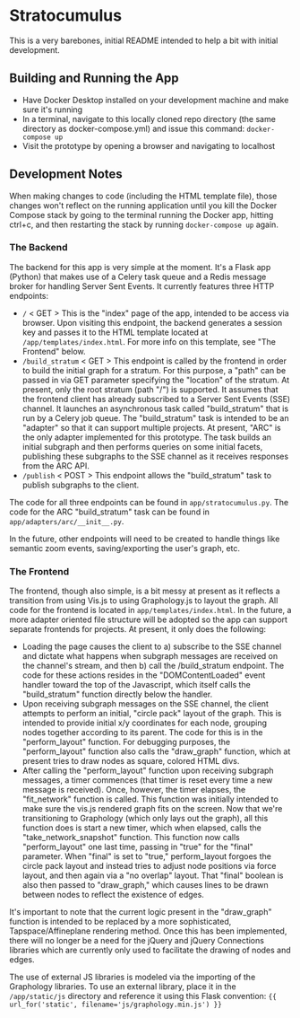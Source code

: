 # Stratocumulus

This is a very barebones, initial README intended to help a bit with initial development.

## Building and Running the App

* Have Docker Desktop installed on your development machine and make sure it's running
* In a terminal, navigate to this locally cloned repo directory (the same directory as docker-compose.yml) and issue this command: `docker-compose up`
* Visit the prototype by opening a browser and navigating to localhost

## Development Notes

When making changes to code (including the HTML template file), those changes won't reflect on the running application until you kill the Docker Compose stack by going to the terminal running the Docker app, hitting ctrl+c, and then restarting the stack by running `docker-compose up` again.

### The Backend

The backend for this app is very simple at the moment. It's a Flask app (Python) that makes use of a Celery task queue and a Redis message broker for handling Server Sent Events. It currently features three HTTP endpoints:

* `/` < GET > This is the "index" page of the app, intended to be access via browser. Upon visiting this endpoint, the backend generates a session key and passes it to the HTML template located at `/app/templates/index.html`. For more info on this template, see "The Frontend" below.
* `/build_stratum` < GET > This endpoint is called by the frontend in order to build the initial graph for a stratum. For this purpose, a "path" can be passed in via GET parameter specifying the "location" of the stratum. At present, only the root stratum (path "/") is supported. It assumes that the frontend client has already subscribed to a Server Sent Events (SSE) channel. It launches an asynchronous task called "build_stratum" that is run by a Celery job queue. The "build_stratum" task is intended to be an "adapter" so that it can support multiple projects. At present, "ARC" is the only adapter implemented for this prototype. The task builds an initial subgraph and then performs queries on some initial facets, publishing these subgraphs to the SSE channel as it receives responses from the ARC API.
* `/publish` < POST > This endpoint allows the "build_stratum" task to publish subgraphs to the client.

The code for all three endpoints can be found in `app/stratocumulus.py`. The code for the ARC "build_stratum" task can be found in `app/adapters/arc/__init__.py`.

In the future, other endpoints will need to be created to handle things like semantic zoom events, saving/exporting the user's graph, etc.

### The Frontend

The frontend, though also simple, is a bit messy at present as it reflects a transition from using Vis.js to using Graphology.js to layout the graph. All code for the frontend is located in `app/templates/index.html`. In the future, a more adapter oriented file structure will be adopted so the app can support separate frontends for projects. At present, it only does the following:

* Loading the page causes the client to a) subscribe to the SSE channel and dictate what happens when subgraph messages are received on the channel's stream, and then b) call the /build_stratum endpoint. The code for these actions resides in the "DOMContentLoaded" event handler toward the top of the Javascript, which itself calls the "build_stratum" function directly below the handler.
* Upon receiving subgraph messages on the SSE channel, the client attempts to perform an initial, "circle pack" layout of the graph. This is intended to provide initial x/y coordinates for each node, grouping nodes together according to its parent. The code for this is in the "perform_layout" function. For debugging purposes, the "perform_layout" function also calls the "draw_graph" function, which at present tries to draw nodes as square, colored HTML divs.
* After calling the "perform_layout" function upon receiving subgraph messages, a timer commences (that timer is reset every time a new message is received). Once, however, the timer elapses, the "fit_network" function is called. This function was initially intended to make sure the vis.js rendered graph fits on the screen. Now that we're transitioning to Graphology (which only lays out the graph), all this function does is start a new timer, which when elapsed, calls the "take_network_snapshot" function. This function now calls "perform_layout" one last time, passing in "true" for the "final" parameter. When "final" is set to "true," perform_layout forgoes the circle pack layout and instead tries to adjust node positions via force layout, and then again via a "no overlap" layout. That "final" boolean is also then passed to "draw_graph," which causes lines to be drawn between nodes to reflect the existence of edges.

It's important to note that the current logic present in the "draw_graph" function is intended to be replaced by a more sophisticated, Tapspace/Affineplane rendering method. Once this has been implemented, there will no longer be a need for the jQuery and jQuery Connections libraries which are currently only used to facilitate the drawing of nodes and edges.

The use of external JS libraries is modeled via the importing of the Graphology libraries. To use an external library, place it in the `/app/static/js` directory and reference it using this Flask convention: `{{ url_for('static', filename='js/graphology.min.js') }}`